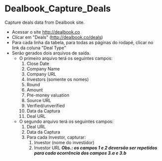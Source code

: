 # Dealbook_Capture_Deals
Capture deals data from Dealbook site.

* Acessar o site http://dealbook.co
* Clicar em "Deals" (http://dealbook.co/deals)
* Para cada linha da tabela, para todas as páginas do rodapé, clicar no link da coluna "Deal Type"
* Serão gerados dois arquivos de saída.
    - O primeiro arquivo terá os seguintes campos:
        1. Close Date
        2. Company Name
        3. Company URL
        4. Investors (somente os nomes)
        5. Round
        6. Amount
        7. Pre-money valuation
        8. Source URL
        9. Verified/unverified
        10. Data da Captura
        11. Deal URL
    - O segundo arquivo terá os seguintes campos:
        1. Deal URL
        2. Data da Captura
        3. Para cada Investor, capturar:
            1. Investor (nome do investidor)
            2. Investor URL
          ***Obs.: os campos 1 e 2 deversão ser repetidos para cada ocorrência dos campos 3.a e 3.b***
